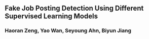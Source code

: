 ## Fake Job Posting Detection Using Different Supervised Learning Models
### Haoran Zeng, Yao Wan, Seyoung Ahn, Biyun Jiang
